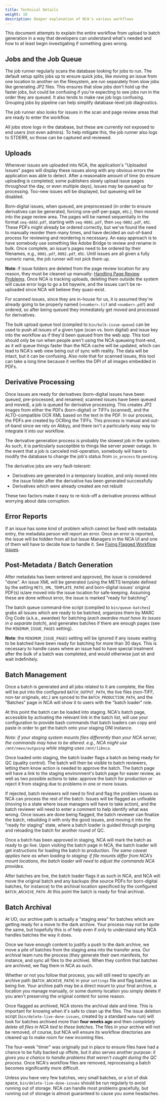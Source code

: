 ```yaml
---
title: Technical Details
weight: 10
description: Deeper explanation of NCA's various workflows
---
```


This document attempts to explain the entire workflow from upload to batch
generation in a way that developers can understand what's needed and how to at
least begin investigating if something goes wrong.

## Jobs and the Job Queue

The job runner regularly scans the database looking for jobs to run.  The
default setup splits jobs up to ensure quick jobs, like moving an issue from
one location to another on the filesystem, are run separately from slow jobs
like generating JP2 files.  This ensures that slow jobs don't hold up the
faster jobs, but could be confusing if you're expecting to see jobs run in the
order they are queued.  It also tends to make raw job logs confusing. Grouping
jobs by pipeline can help simplify database-level job diagnostics.

The job runner also looks for issues in the scan and page review areas that
are ready to enter the workflow.

All jobs store logs in the database, but these are currently not exposed to end
users (not even admins).  To help mitigate this, the job runner also logs to
STDERR, so those can be captured and reviewed.

## Uploads

Whenever issues are uploaded into NCA, the application's "Uploaded Issues"
pages will display these issues along with any obvious errors the application
was able to detect.  After a reasonable amount of time (to ensure uploading is
completed; some publishers slowly upload issue pages throughout the day, or
even multiple days), issues may be queued up for processing.  Too-new issues
will be displayed, but queueing will be disabled.

Born-digital issues, when queued, are preprocessed (in order to ensure
derivatives can be generated, forcing one-pdf-per-page, etc.), then moved into
the page review area.  The pages will be named sequentially in the format
`seq-dddd.pdf`, starting with `seq-0001.pdf`, then `seq-0002.pdf`, etc.  These
PDFs might already be ordered correctly, but we've found the need to manually
reorder them many times, and have decided an out-of-band process for reviewing
and reordering is necessary.  An easy approach is to have somebody use
something like Adobe Bridge to review and rename in bulk.  Once complete, an
issue's pages need to be ordered by their filenames, e.g., `0001.pdf`,
`0002.pdf`, etc.  Until issues are all given a fully numeric name, the job
runner will not pick them up.

**Note**: if issue folders are deleted from the page review location for any
reason, they must be cleaned up manually: [Handling Page Review Problems][1].
Once NCA is tracking uploads, deleting them outside the system will cause error
logs to go a bit haywire, and the issues can't be re-uploaded since NCA will
believe they quasi-exist.

[1]: <{{% ref "handling-page-review-problems" %}}>

For scanned issues, since they are in-house for us, it is assumed they're
already going to be properly named (`<number>.tif` and `<number>.pdf`) and
ordered, so after being queued they immediately get moved and processed for
derivatives.

The bulk upload queue tool (compiled to `bin/bulk-issue-queue`) can be used to
push all issues of a given type (scan vs. born digital) and issue key into the
workflow as if they'd been queued from the web app.  This tool should only be
run when people aren't using the NCA queueing front-end, as it will queue
things faster than the NCA cache will be updated, which can lead to NCA's web
view being out of sync with reality.  The data will be intact, but it can be
confusing.  Also note that for scanned issues, this tool can take a long time
because it verifies the DPI of all images embedded in PDFs.

## Derivative Processing

Once issues are ready for derivatives (born-digital issues have been queued,
pre-processed, and renamed; scanned issues have been queued and moved), a job
is queued for derivative processing.  This creates JP2 images from either the
PDFs (born-digital) or TIFFs (scanned), and the ALTO-compatible OCR XML based
on the text in the PDF.  In our process, the PDFs are created by OCRing the
TIFFs.  This process is manual and out-of-band since we rely on Abbyy, and
there isn't a particularly easy way to integrate it into our workflow.

The derivative generation process is probably the slowest job in the system.
As such, it is particularly susceptible to things like server power outage.  In
the event that a job is canceled mid-operation, somebody will have to modify
the database to change the job's status from `in_process` to `pending`.

The derivative jobs are very fault-tolerant:

- Derivatives are generated in a temporary location, and only moved into the
  issue folder after the derivative has been generated successfully
- Derivatives which were already created are not rebuilt

These two factors make it easy to re-kick-off a derivative process without
worrying about data corruption.

## Error Reports

If an issue has some kind of problem which cannot be fixed with metadata entry,
the metadata person will report an error.  Once an error is reported, the issue
will be hidden from all but Issue Managers in the NCA UI and one of them will
have to decide how to handle it.  See [Fixing Flagged Workflow Issues][2].

[2]: <{{% ref "fixing-flagged-workflow-issues" %}}>

## Post-Metadata / Batch Generation

After metadata has been entered and approved, the issue is considered "done".
An issue XML will be generated (using the METS template defined by the setting
`METS_XML_TEMPLATE_PATH`) and born-digital issues' original PDF(s) is/are moved
into the issue location for safe-keeping.  Assuming these are done without
error, the issue is marked "ready for batching".

The batch queue command-line script (compiled to `bin/queue-batches`) grabs all
issues which are ready to be batched, organizes them by MARC Org Code (a.k.a.,
awardee) for batching (*each awardee must have its issues in a separate
batch*), and generates batches if there are enough pages (see the
`MINIMUM_ISSUE_PAGES` setting).

**Note**: the `MINIMUM_ISSUE_PAGES` setting will be ignored if any issues
waiting to be batched have been ready for batching for more than 30 days.  This
is necessary to handle cases where an issue had to have special treatment after
the bulk of a batch was completed, and would otherwise just sit and wait
indefinitely.

## Batch Management

Once a batch is generated and all jobs related to it are complete, the files
will be put into the configured `BATCH_OUTPUT_PATH`, the live files (non-TIFF,
non-tar originals, etc.) are synced to the `BATCH_PRODUCTION_PATH`, and the
"Batches" page in NCA will show it to users with the "batch loader" role.

At this point the batch can be loaded into staging. NCA's batch page,
accessible by activating the relevant link in the batch list, will use your
configuration to provide bash commands that batch loaders can copy and paste in
order to get the batch onto your staging ONI instance.

*Note: if your staging system mounts files differently than your NCA
server, the commands may have to be altered. e.g., NCA might use
`/mnt/news/outgoing` while staging uses `/mnt/libnca`.*

Once loaded onto staging, the batch loader flags a batch as being ready for QC
(quality control). The batch will then be visible to batch reviewers, letting
them know action is needed to approve the batch. The batch page will have a
link to the staging environment's batch page for easier review, as well as two
possible actions to take: approve the batch for production or reject it from
staging due to problems in one or more issues.

If rejected, batch reviewers will need to find and flag the problem issues so
NCA can process the rest of the batch. Issues will be flagged as unfixable
(moving to a state where issue managers will have to take action), and the
batch reviewer will need to enter a comment to help identify what was wrong.
Once issues are done being flagged, the batch reviewer can finalize the batch,
rebuilding it with only the good issues, and moving it into the "ready for
staging" state, where a batch loader is guided through purging and reloading
the batch for another round of QC.

Once a batch has been approved in staging, NCA will mark the batch as ready to
go live. Upon visiting the batch page in NCA, the batch loader will get
instructions for loading the batch to production. *The same caveat applies here
as when loading to staging: if file mounts differ from NCA's mount locations,
the batch loader will need to adjust the commands NCA provides.*

After batches are live, the batch loader flags it as such in NCA, and NCA will
move the original batch and any backups (the source PDFs for born-digital
batches, for instance) to the archival location specificed by the configured
`BATCH_ARCHIVE_PATH`. At this point the batch is ready for final archival.

## Batch Archival

At UO, our archive path is actually a "staging area" for batches which are
getting ready for a move to the dark archive. Your process may not be quite the
same, but hopefully this is of help even if only to understand why NCA handles
batches the way it does.

Once we have enough content to justify a push to the dark archive, we move a
pile of batches from the staging area into the transfer area. Our archival team
runs the process (they generate their own manifests, for instance, and sync all
files to the archive). When they confirm that batches are archived, we flag
them in NCA as such.

Whether or not you follow that process, you will still need to specify an
archive path (`BATCH_ARCHIVE_PATH`) in your `settings` file and flag batches as
being live. Your archive path may be a direct mount to your final archive, a
location you manage manually, or some dummy location you simply delete if you
aren't preserving the original content for some reason.

Once flagged as archived, NCA stores the archival date and time. This is
important for knowing when it's safe to clean up the files. The issue deletion
script (`bin/delete-live-done-issues`, created by a standard `make` run) will
look for batches archived more than **four weeks ago** and then *completely
delete all files in NCA tied to these batches*. The files in your archive will
not be removed, of course, but NCA will ensure its workflow directories are
cleaned up to make room for new incoming files.

The four-week "timer" was originally put in place to ensure files have had a
chance to be fully backed up offsite, but it also serves another purpose: *it
gives you a chance to handle problems that weren't caught during the QC
process*. Once NCA's workflow files are removed, reprocessing a batch becomes
significantly more difficult.

Unless you have very few batches, very small batches, or a lot of disk space,
`bin/delete-live-done-issues` should be run regularly to avoid running out of
storage. NCA can handle most problems gracefully, but running out of storage
is almost guaranteed to cause you some headaches.
